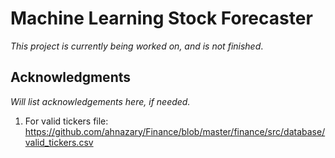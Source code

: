 # Machine Learning Stock Forecaster

*This project is currently being worked on, and is not finished*.

## Acknowledgments

*Will list acknowledgements here, if needed.*

1. For valid tickers file: https://github.com/ahnazary/Finance/blob/master/finance/src/database/valid_tickers.csv